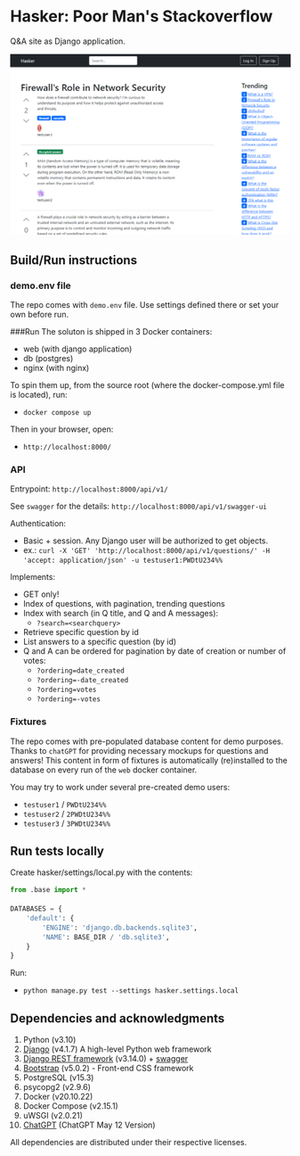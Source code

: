 # Hasker: Poor Man's Stackoverflow
Q&A site as Django application.

![img.png](docs/img/img.png)


## Build/Run instructions
### demo.env file
The repo comes with `demo.env` file. Use settings defined there or set your own before run.

###Run
The soluton is shipped in 3 Docker containers:
 * web (with django application)
 * db (postgres)
 * nginx (with nginx)

To spin them up, from the source root (where the docker-compose.yml file is located), run:
 * `docker compose up`

Then in your browser, open:
 * `http://localhost:8000/` 

### API
Entrypoint: `http://localhost:8000/api/v1/`

See `swagger` for the details: `http://localhost:8000/api/v1/swagger-ui`

Authentication:
* Basic + session. Any Django user will be authorized to get objects.
* ex.: `curl -X 'GET' 'http://localhost:8000/api/v1/questions/' -H 'accept: application/json' -u testuser1:PWDtU234%%`


Implements:
* GET only!
* Index of questions, with pagination, trending questions
* Index with search (in Q title, and Q and A messages):
  * `?search=<searchquery>`
* Retrieve specific question by id
* List answers to a specific question (by id)
* Q and A can be ordered for pagination by date of creation or number of votes:
  * `?ordering=date_created`
  * `?ordering=-date_created`
  * `?ordering=votes`
  * `?ordering=-votes`

### Fixtures
The repo comes with pre-populated database content for demo purposes. Thanks to `chatGPT` for providing necessary mockups for questions and answers! This content in form of fixtures is automatically (re)installed to the database on every run of the `web` docker container.

You may try to work under several pre-created demo users:
* `testuser1` / `PWDtU234%%`
* `testuser2` / `2PWDtU234%%`
* `testuser3` / `3PWDtU234%%`

## Run tests locally
Create hasker/settings/local.py with the contents:
```python
from .base import *

DATABASES = {
    'default': {
        'ENGINE': 'django.db.backends.sqlite3',
        'NAME': BASE_DIR / 'db.sqlite3',
    }
}
```
Run:
* `python manage.py test --settings hasker.settings.local`


## Dependencies and acknowledgments
1. Python (v3.10)
2. [Django](https://www.djangoproject.com/) (v4.1.7) A high-level Python web framework
3. [Django REST framework](https://www.django-rest-framework.org/) (v3.14.0) + [swagger](https://swagger.io/) 
5. [Bootstrap](https://getbootstrap.com/) (v5.0.2) - Front-end CSS framework
6. PostgreSQL (v15.3)
7. psycopg2 (v2.9.6)
8. Docker (v20.10.22)
9. Docker Compose (v2.15.1)
10. uWSGI (v2.0.21)
11. [ChatGPT](https://chat.openai.com/) (ChatGPT May 12 Version)

All dependencies are distributed under their respective licenses.
